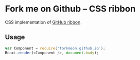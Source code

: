 # Fork me on Github – CSS ribbon

CSS implementation of [GitHub ribbon](//github.com/blog/273-github-ribbons).

## Usage

```javascript
var Component = require('forkmeon.github.io');
React.render(<Component />, document.body);
```
